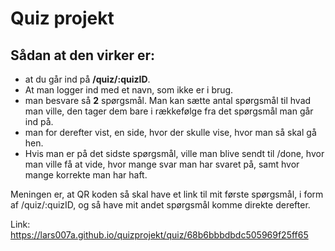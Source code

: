 # Quiz projekt

## Sådan at den virker er:

- at du går ind på **/quiz/:quizID**.
- At man logger ind med et navn, som ikke er i brug.
- man besvare så **2** spørgsmål. Man kan sætte antal spørgsmål til hvad man ville, den tager dem bare i rækkefølge fra det spørgsmål man går ind på.
- man for derefter vist, en side, hvor der skulle vise, hvor man så skal gå hen.
- Hvis man er på det sidste spørgsmål, ville man blive sendt til /done, hvor man ville få at vide, hvor mange svar man har svaret på, samt hvor mange korrekte man har haft.

Meningen er, at QR koden så skal have et link til mit første spørgsmål, i form af /quiz/:quizID, og så have mit andet spørgsmål komme direkte derefter.

Link: https://lars007a.github.io/quizprojekt/quiz/68b6bbbdbdc505969f25ff65
